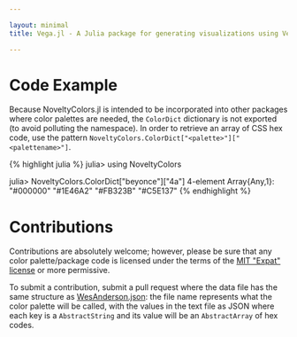 ```yaml
---

layout: minimal
title: Vega.jl - A Julia package for generating visualizations using Vega

---
```


# Code Example

Because NoveltyColors.jl is intended to be incorporated into other packages where color palettes are needed, the `ColorDict` dictionary is not exported (to avoid polluting the namespace). In order to retrieve an array of CSS hex code, use the pattern `NoveltyColors.ColorDict["<palette>"]["<palettename>"]`.

{% highlight julia %}
julia> using NoveltyColors

julia> NoveltyColors.ColorDict["beyonce"]["4a"]
4-element Array{Any,1}:
 "#000000"
 "#1E46A2"
 "#FB323B"
 "#C5E137"
{% endhighlight %}


# Contributions

Contributions are absolutely welcome; however, please be sure that any color palette/package code is licensed under the terms of the [MIT "Expat" license](https://github.com/randyzwitch/NoveltyColors.jl/blob/master/LICENSE.md) or more permissive.

To submit a contribution, submit a pull request where the data file has the same structure as [WesAnderson.json](https://github.com/randyzwitch/NoveltyColors.jl/blob/master/data/wesanderson.json): the file name represents what the color palette will be called, with the values in the text file as JSON where each key is a `AbstractString` and its value will be an `AbstractArray` of hex codes.
